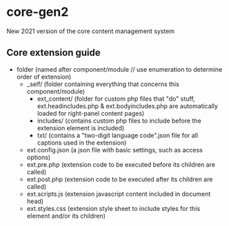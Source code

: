 # core-gen2
New 2021 version of the core content management system

## Core extension guide

* folder                  (named after component/module // use enumeration to determine order of extension)
  * _self/                (folder containing everything that concerns this component/module)
    * ext_content/        (folder for custom php files that "do" stuff, ext.headincludes.php & ext.bodyincludes.php are automatically loaded for right-panel content pages)
    * includes/           (contains custom php files to include before the extension element is included)
    * txt/                (contains a "two-digit language code".json file for all captions used in the extension)
  * ext.config.json       (a json file with basic settings, such as access options)
  * ext.pre.php           (extension code to be executed before its children are called)
  * ext.post.php          (extension code to be executed after its children are called)
  * ext.scripts.js        (extension javascript content included in document head)
  * ext.styles.css        (extension style sheet to include styles for this element and/or its children)
